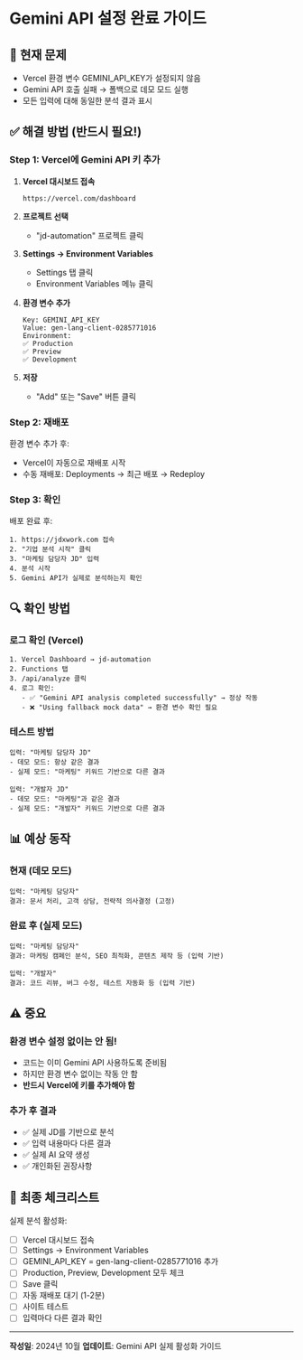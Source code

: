 # Gemini API 설정 완료 가이드

## 🚨 현재 문제
- Vercel 환경 변수 GEMINI_API_KEY가 설정되지 않음
- Gemini API 호출 실패 → 폴백으로 데모 모드 실행
- 모든 입력에 대해 동일한 분석 결과 표시

## ✅ 해결 방법 (반드시 필요!)

### Step 1: Vercel에 Gemini API 키 추가

1. **Vercel 대시보드 접속**
   ```
   https://vercel.com/dashboard
   ```

2. **프로젝트 선택**
   - "jd-automation" 프로젝트 클릭

3. **Settings → Environment Variables**
   - Settings 탭 클릭
   - Environment Variables 메뉴 클릭

4. **환경 변수 추가**
   ```
   Key: GEMINI_API_KEY
   Value: gen-lang-client-0285771016
   Environment: 
   ✅ Production
   ✅ Preview  
   ✅ Development
   ```

5. **저장**
   - "Add" 또는 "Save" 버튼 클릭

### Step 2: 재배포

환경 변수 추가 후:
- Vercel이 자동으로 재배포 시작
- 수동 재배포: Deployments → 최근 배포 → Redeploy

### Step 3: 확인

배포 완료 후:
```
1. https://jdxwork.com 접속
2. "기업 분석 시작" 클릭
3. "마케팅 담당자 JD" 입력
4. 분석 시작
5. Gemini API가 실제로 분석하는지 확인
```

## 🔍 확인 방법

### 로그 확인 (Vercel)
```
1. Vercel Dashboard → jd-automation
2. Functions 탭
3. /api/analyze 클릭
4. 로그 확인:
   - ✅ "Gemini API analysis completed successfully" → 정상 작동
   - ❌ "Using fallback mock data" → 환경 변수 확인 필요
```

### 테스트 방법
```
입력: "마케팅 담당자 JD"
- 데모 모드: 항상 같은 결과
- 실제 모드: "마케팅" 키워드 기반으로 다른 결과

입력: "개발자 JD"
- 데모 모드: "마케팅"과 같은 결과
- 실제 모드: "개발자" 키워드 기반으로 다른 결과
```

## 📊 예상 동작

### 현재 (데모 모드)
```
입력: "마케팅 담당자"
결과: 문서 처리, 고객 상담, 전략적 의사결정 (고정)
```

### 완료 후 (실제 모드)
```
입력: "마케팅 담당자"
결과: 마케팅 캠페인 분석, SEO 최적화, 콘텐츠 제작 등 (입력 기반)

입력: "개발자"
결과: 코드 리뷰, 버그 수정, 테스트 자동화 등 (입력 기반)
```

## ⚠️ 중요

### 환경 변수 설정 없이는 안 됨!
- 코드는 이미 Gemini API 사용하도록 준비됨
- 하지만 환경 변수 없이는 작동 안 함
- **반드시 Vercel에 키를 추가해야 함**

### 추가 후 결과
- ✅ 실제 JD를 기반으로 분석
- ✅ 입력 내용마다 다른 결과
- ✅ 실제 AI 요약 생성
- ✅ 개인화된 권장사항

## 🎯 최종 체크리스트

실제 분석 활성화:
- [ ] Vercel 대시보드 접속
- [ ] Settings → Environment Variables
- [ ] GEMINI_API_KEY = gen-lang-client-0285771016 추가
- [ ] Production, Preview, Development 모두 체크
- [ ] Save 클릭
- [ ] 자동 재배포 대기 (1-2분)
- [ ] 사이트 테스트
- [ ] 입력마다 다른 결과 확인

---
**작성일**: 2024년 10월
**업데이트**: Gemini API 실제 활성화 가이드
